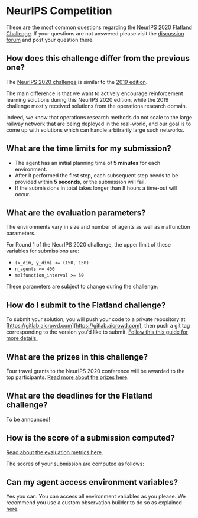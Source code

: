 NeurIPS Competition
===

These are the most common questions regarding the [NeurIPS 2020 Flatland Challenge](https://www.aicrowd.com/challenges/neurips-2020-flatland-challenge/). If your questions are not answered please visit the [discussion forum](https://discourse.aicrowd.com/c/neurips-2020-flatland-challenge) and post your question there.

How does this challenge differ from the previous one?
---

The [NeurIPS 2020 challenge](https://www.aicrowd.com/challenges/neurips-2020-flatland-challenge) is similar to the [2019 edition](https://www.aicrowd.com/challenges/flatland-challenge).

The main difference is that we want to actively encourage reinforcement learning solutions during this NeurIPS 2020 edition, while the 2019 challenge mostly received solutions from the operations research domain.

Indeed, we know that operations research methods do not scale to the large railway network that are being deployed in the real-world, and our goal is to come up with solutions which can handle arbitrarily large such networks. 

What are the time limits for my submission?
---

- The agent has an initial planning time of **5 minutes** for each environment. 
- After it performed the first step, each subsequent step needs to be provided within **5 seconds**, or the submission will fail.
- If the submissions in total takes longer than 8 hours a time-out will occur.

What are the evaluation parameters?
---

The environments vary in size and number of agents as well as malfunction parameters. 

For Round 1 of the NeurIPS 2020 challenge, the upper limit of these variables for submissions are:
- `(x_dim, y_dim) <= (150, 150)`
- `n_agents <= 400`
- `malfunction_interval >= 50`

These parameters are subject to change during the challenge.

How do I submit to the Flatland challenge?
---

To submit your solution, you will push your code to a private repository at [https://gitlab.aicrowd.com](https://gitlab.aicrowd.com), then push a git tag corresponding to the version you'd like to submit. [Follow this this guide for more details.](../getting-started/first-submission)

What are the prizes in this challenge?
---

Four travel grants to the NeurIPS 2020 conference will be awarded to the top participants. [Read more about the prizes here](../getting-started/prize-and-metrics).

What are the deadlines for the Flatland challenge?
---

To be announced!

<!--
- The beta round starts on the 1st of July 2019 and ends on the 30th of July 2019
- Round 1 closed on Sunday, 13th of October 2019, 12 PM. UTC +1
- Round 2 closes on Sunday, 5th of January 2020, 12 PM. UTC +1
-->

How is the score of a submission computed?
---

[Read about the evaluation metrics here](../getting-started/prize-and-metrics).

The scores of your submission are computed as follows:

Can my agent access environment variables?
---

Yes you can. You can access all environment variables as you please. We recommend you use a custom observation builder to do so as explained [here](../getting-started/env/custom_observations).


